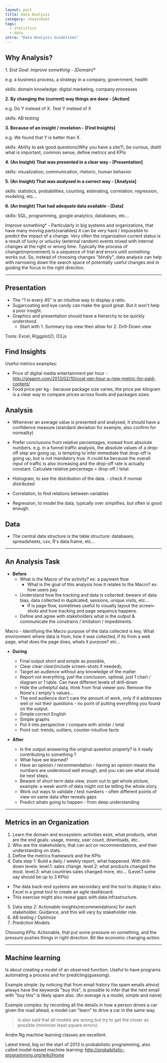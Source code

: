 ```yaml
---
layout: post
title: Data Analysis
category: cheatsheet
tags:
  - statistics
  - data
intro: "Data Analysis Guidelines"
---
```


## Why Analysis?

**1. End Goal: Improve something* - [Domain]**

e.g. a business process, a strategy in a company, government, health

skills: domain knowledge: digital marketing, company processes


**2. By changing the (current) way things are done - [Action]**

e.g. Do Y instead of X. Test Y instead of X

skills: AB testing


**3. Because of an insight / revelation - [Find Insights]**

e.g. We found that Y is better than X. 

skills: Ability to ask good questions(Why you have a site?), be curious, distill what is important, common sense, define metrics and KPIs


**4. (An Insight) That was presented in a clear way - [Presentation]**
  
skills: visualization, communication, rhetoric, human behavior

  
**5. (An Insight) That was analysed in a correct way - [Analysis]**

skills: statistics, probabilities, counting, estimating, correlation, regression, modeling, etc...


**6. (An Insight) That had adequate data available - [Data]**

skills: SQL, programming, google analytics, databases, etc...

Improve something* - Particularly in big systems and organizations, that have many moving parts(variables) it can be very hard / impossible to predict the impact of a change. Very often the organization current status is a result of lucky or unlucky (external random) events mixed with internal changes at the right or wrong time. Typically the process of change(improvement) is a sequence of trial and errors until something works out. So, instead of choosing changes "blindly", data analysis can help with narrowing down the search space of potentially useful changes and in guiding the focus in the right direction.


---

## Presentation

- The "1 in every 45" is an intuitive way to display a ratio.
- Sugarcoating and eye candy can make the good great. But it won't help a poor insight.
- Graphics and presentation should have a hierarchy to be quickly understood. 
  - Start with 1. Summary top view then allow for 2. Drill-Down view

Tools: Excel, R(ggplot2), D3.js

## Find Insights

Useful metrics examples:

- Price of digital media entertainment per hour - http://gigaom.com/2013/02/10/cost-per-hour-a-new-metric-for-paid-content/
- Food price per kg - because package size varies, the price per kilogram is a clear way to compare prices across foods and packages sizes.

## Analysis

 - Whenever an average value is presented and analysed, it should have a confidence measure (standard deviation for example, also confirm for normality)

 - Prefer conclusions from relative percentages, instead from absolute numbers. e.g. in a funnel traffic analysis, the absolute values of a drop-off step are going up, is tempting to infer immediate that drop-off is going up, but is not mandatory true. It could be because the overall input of traffic is also increasing and the drop-off rate is actually constant. Calculate relative percentage = drop-off / total.

 - Histogram, to see the distribution of the data. - check if normal distributed

 - Correlation, to find relations between variables

 - Regression, to model the data, typically over simplifies, but often is good enough.

## Data

 - The central data structure is the table structure: databases, spreadsheets, csv, R's data.frame, etc...

--- 

## An Analysis Task

- **Before**
  - What is the Macro of the activity? ex: a payment flow
    - What is the goal of this analysis how it relates to the Macro?
    ex: how users pay
  - Understand how the tracking and data is collected: beware of data bias, data collected in duplicated, sessions, unique visits, etc...
    - If is page flow, sometimes useful to visually layout the screen-shots and how tracking and page sequence happens.
  - Define and agree with stakeholders what is the output & communicate the constrains / limitation / impediments.

Macro - Identifying the Macro purpose of the data collected is key. What environment where data is from, how it was collected, if its from a web page, what does the page does, whats it purpose? etc...

- **During**
  - Final output short and simple as possible, 
  - Clear clear clear(include screen-shots if needed), 
  - Target an audience without any knowledge of the matter
  - Report not everything, just the conclusion. optimal, just 1 chart / diagram or 1 table. Can have different levels of drill-down
  - Hide the unhelpful data, think from final viewer pov. Remove the None's / empty's values...
  - The end audience don't care the amount of work, only if it addresses well or not their questions - no point of putting everything you found on the output.
  - Simple correct English
  - Simple graphs
  - Put it into perspective / compare with similar / total
  - Point out: trends, outliers, counter-intuitive facts

- **After**
  - Is the output answering the original question properly? Is it really contributing to something ?
  - What have we learned?
  - Have an opinion / recommendation - having an opinion means the numbers are understood well enough, and you can see what should be next steps.
  - Beware of short term data view, zoom out to get whole picture, example: a week worth of data might not be telling the whole story.
  - Work out ways to validate / test numbers - often different points of view on same data ofter reveals gaps
  - Predict whats going to happen - from deep understanding

---

## Metrics in an Organization

1. Learn the domain and ecosystem: activities exist, what products, what are the end goals: usage, money, user count, downloads, etc..
2. Who are the stakeholders, that can act on recommendations, and their understanding on stats.
3. Define the metrics framework and the KPIs
4. Data step 1: Build a daily / weekly report, what happened. With drill-down levels: level.1: sales change. level.2: what products changed the most. level.3: what countries sales changed more, etc... (Level.1 some say should be up to 3 KPIs)
 - The data back-end systems are secondary and the tool to display it also. Excel is a great tool to create an agile dashboard.
 - This exercise might also reveal gaps with data infrastructure.
5. Data step 2: Actionable insights(recommendations) for each stakeholder. Guidance, and this will vary by stakeholder role.
6. AB testing / Optimize
7. Prediction Models

Choosing KPIs: Actionable, that put some pressure on something, and the pressure pushes things in right direction. Bit like economic changing action.

--- 

## Machine learning

Is about creating a model of an observed function. Useful to have programs automating a process and for predicting(guessing).

Example simple: by noticing that from email history the spam emails almost always have the keywords "buy this", is possible to infer that the next email with "buy this" is likely spam also. (An average is a model, simple and naive)

Example complex: by recording all the details in how a person drives a car given the road ahead, a model can "learn" to drive a car in the same way.

> Is also said that all models are wrong but try to get the closer as possible (minimize least square errors).

Andre Ng machine learning classes are excellent.

Latest trend, big on the start of 2013 is probabilistic programming, also called model-based machine learning: http://probabilistic-programming.org/wiki/Home
